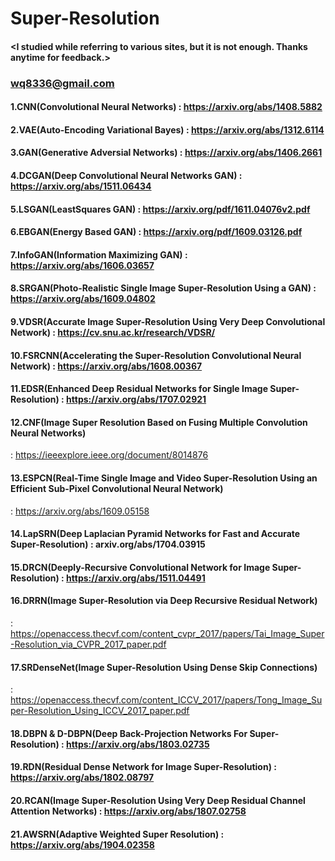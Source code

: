 # Super-Resolution

#### <I studied while referring to various sites, but it is not enough. Thanks anytime for feedback.>
### <wq8336@gmail.com>

#### 1.CNN(Convolutional Neural Networks) : https://arxiv.org/abs/1408.5882
#### 2.VAE(Auto-Encoding Variational Bayes) : https://arxiv.org/abs/1312.6114
#### 3.GAN(Generative Adversial Networks) : https://arxiv.org/abs/1406.2661
#### 4.DCGAN(Deep Convolutional Neural Networks GAN) : https://arxiv.org/abs/1511.06434
#### 5.LSGAN(LeastSquares GAN) : https://arxiv.org/pdf/1611.04076v2.pdf
#### 6.EBGAN(Energy Based GAN) : https://arxiv.org/pdf/1609.03126.pdf
#### 7.InfoGAN(Information Maximizing GAN) : https://arxiv.org/abs/1606.03657
#### 8.SRGAN(Photo-Realistic Single Image Super-Resolution Using a GAN) : https://arxiv.org/abs/1609.04802
#### 9.VDSR(Accurate Image Super-Resolution Using Very Deep Convolutional Network) : https://cv.snu.ac.kr/research/VDSR/
#### 10.FSRCNN(Accelerating the Super-Resolution Convolutional Neural Network) : https://arxiv.org/abs/1608.00367
#### 11.EDSR(Enhanced Deep Residual Networks for Single Image Super-Resolution) : https://arxiv.org/abs/1707.02921
#### 12.CNF(Image Super Resolution Based on Fusing Multiple Convolution Neural Networks) 
: https://ieeexplore.ieee.org/document/8014876
#### 13.ESPCN(Real-Time Single Image and Video Super-Resolution Using an Efficient Sub-Pixel Convolutional Neural Network) 
: https://arxiv.org/abs/1609.05158
#### 14.LapSRN(Deep Laplacian Pyramid Networks for Fast and Accurate Super-Resolution) : arxiv.org/abs/1704.03915
#### 15.DRCN(Deeply-Recursive Convolutional Network for Image Super-Resolution) : https://arxiv.org/abs/1511.04491
#### 16.DRRN(Image Super-Resolution via Deep Recursive Residual Network) 
: https://openaccess.thecvf.com/content_cvpr_2017/papers/Tai_Image_Super-Resolution_via_CVPR_2017_paper.pdf
#### 17.SRDenseNet(Image Super-Resolution Using Dense Skip Connections) 
: https://openaccess.thecvf.com/content_ICCV_2017/papers/Tong_Image_Super-Resolution_Using_ICCV_2017_paper.pdf
#### 18.DBPN & D-DBPN(Deep Back-Projection Networks For Super-Resolution) : https://arxiv.org/abs/1803.02735
#### 19.RDN(Residual Dense Network for Image Super-Resolution) : https://arxiv.org/abs/1802.08797
#### 20.RCAN(Image Super-Resolution Using Very Deep Residual Channel Attention Networks) : https://arxiv.org/abs/1807.02758 
#### 21.AWSRN(Adaptive Weighted Super Resolution) : https://arxiv.org/abs/1904.02358







